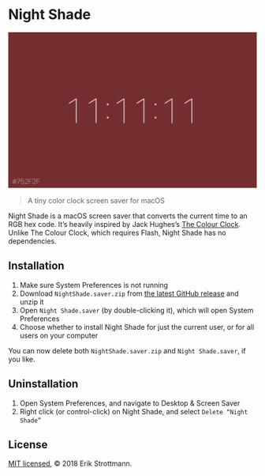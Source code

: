 # Night Shade

![screenshot](screenshot.png)

> A tiny color clock screen saver for macOS

Night Shade is a macOS screen saver that converts the current time to an RGB hex
code. It’s heavily inspired by Jack Hughes’s
[The Colour Clock](http://thecolourclock.co.uk). Unlike The Colour Clock, which
requires Flash, Night Shade has no dependencies.

## Installation

1. Make sure System Preferences is not running
2. Download `NightShade.saver.zip` from
[the latest GitHub release](https://github.com/realm/SwiftLint/releases/latest) and unzip it
3. Open `Night Shade.saver` (by double-clicking it), which will open System Preferences
4. Choose whether to install Night Shade for just the current user, or for all users on your computer

You can now delete both `NightShade.saver.zip` and `Night Shade.saver`, if you like.

## Uninstallation

1. Open System Preferences, and navigate to Desktop & Screen Saver
2. Right click (or control-click) on Night Shade, and select
`Delete “Night Shade”`

## License

[MIT licensed](LICENSE.md), © 2018 Erik Strottmann.
